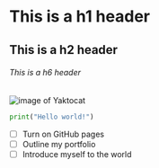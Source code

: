 # This is a h1 header
## This is a h2 header
###### This is a h6 header

![image of Yaktocat](https://octodex.github.com/images/yaktocat.png)

```python
print("Hello world!")
```

- [ ] Turn on GitHub pages
- [ ] Outline my portfolio
- [ ] Introduce myself to the world
